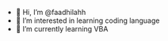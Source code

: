 - 👋 Hi, I’m @faadhilahh
- 👀 I’m interested in learning coding language
- 🌱 I’m currently learning VBA


<!---
faadhilahh/faadhilahh is a ✨ special ✨ repository because its `README.md` (this file) appears on your GitHub profile.
You can click the Preview link to take a look at your changes.
--->
